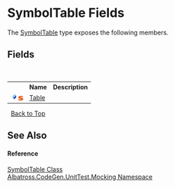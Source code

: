 # SymbolTable Fields
 

The <a href="044c669d-f461-14d1-8276-1804c8628114">SymbolTable</a> type exposes the following members.


## Fields
&nbsp;<table><tr><th></th><th>Name</th><th>Description</th></tr><tr><td>![Public field](media/pubfield.gif "Public field")![Static member](media/static.gif "Static member")</td><td><a href="3a96a6e4-f6c1-5060-190c-e9101c902002">Table</a></td><td /></tr></table>&nbsp;
<a href="#symboltable-fields">Back to Top</a>

## See Also


#### Reference
<a href="044c669d-f461-14d1-8276-1804c8628114">SymbolTable Class</a><br /><a href="2f1780b3-a2c6-14ff-575d-ee99b7786f99">Albatross.CodeGen.UnitTest.Mocking Namespace</a><br />